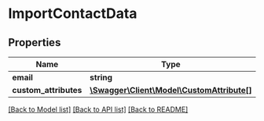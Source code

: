 # ImportContactData

## Properties
Name | Type | Description | Notes
------------ | ------------- | ------------- | -------------
**email** | **string** |  | 
**custom_attributes** | [**\Swagger\Client\Model\CustomAttribute[]**](CustomAttribute.md) |  | 

[[Back to Model list]](../../README.md#documentation-for-models) [[Back to API list]](../../README.md#documentation-for-api-endpoints) [[Back to README]](../../README.md)

